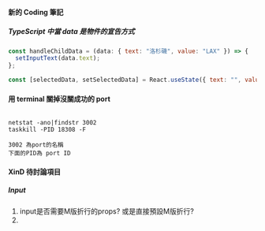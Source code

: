 #### 新的 Coding 筆記

##### TypeScript 中當 data 是物件的宣告方式

```js
const handleChildData = (data: { text: "洛杉磯", value: "LAX" }) => {
  setInputText(data.text);
};

const [selectedData, setSelectedData] = React.useState({ text: "", value: "" });
```

#### 用 terminal 關掉沒關成功的 port

```

netstat -ano|findstr 3002
taskkill -PID 18308 -F

3002 為port的名稱
下面的PID為 port ID

```

#### XinD 待討論項目

##### Input

1. input是否需要M版折行的props? 或是直接預設M版折行?
2. 

```


```